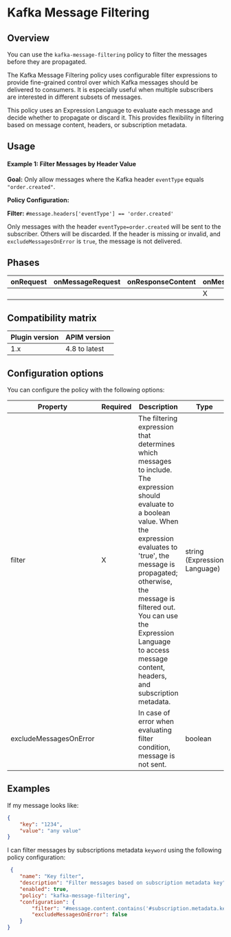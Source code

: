 # Kafka Message Filtering

## Overview

You can use the `kafka-message-filtering` policy to filter the messages before they are propagated.

The Kafka Message Filtering policy uses configurable filter expressions to provide fine-grained control over which Kafka messages should be delivered to consumers. It is especially useful when multiple subscribers are interested in different subsets of messages.

This policy uses an Expression Language to evaluate each message and decide whether to propagate or discard it. This provides flexibility in filtering based on message content, headers, or subscription metadata.

## Usage

#### Example 1: Filter Messages by Header Value

**Goal:** Only allow messages where the Kafka header `eventType` equals `"order.created"`.

**Policy Configuration:**

**Filter:** `#message.headers['eventType'] == 'order.created'`

Only messages with the header `eventType=order.created` will be sent to the subscriber. Others will be discarded. If the header is missing or invalid, and `excludeMessagesOnError` is `true`, the message is not delivered.

## Phases <a href="#user-content-phases" id="user-content-phases"></a>

| onRequest | onMessageRequest | onResponseContent | onMessageResponse |
| --------- | ---------------- | ----------------- | ----------------- |
|           |                  |                   | X                 |

## Compatibility matrix <a href="#user-content-compatibility-matrix" id="user-content-compatibility-matrix"></a>

| Plugin version | APIM version  |
| -------------- | ------------- |
| 1.x            | 4.8 to latest |

## Configuration options <a href="#user-content-configuration" id="user-content-configuration"></a>

You can configure the policy with the following options:

| Property               | Required | Description                                                                                                                                                                                                                                                                                                                           | Type                         | Default |
| ---------------------- | -------- | ------------------------------------------------------------------------------------------------------------------------------------------------------------------------------------------------------------------------------------------------------------------------------------------------------------------------------------- | ---------------------------- | ------- |
| filter                 | X        | The filtering expression that determines which messages to include. The expression should evaluate to a boolean value. When the expression evaluates to 'true', the message is propagated; otherwise, the message is filtered out. You can use the Expression Language to access message content, headers, and subscription metadata. | string (Expression Language) | -       |
| excludeMessagesOnError |          | In case of error when evaluating filter condition, message is not sent.                                                                                                                                                                                                                                                               | boolean                      | false   |

## Examples <a href="#user-content-example" id="user-content-example"></a>

If my message looks like:

```json
{
    "key": "1234",
    "value": "any value"
}
```

I can filter messages by subscriptions metadata `keyword` using the following policy configuration:

```json
 {
    "name": "Key filter",
    "description": "Filter messages based on subscription metadata key",
    "enabled": true,
    "policy": "kafka-message-filtering",
    "configuration": {
        "filter": "#message.content.contains('#subscription.metadata.keyword')",
        "excludeMessagesOnError": false
    }
}
```
